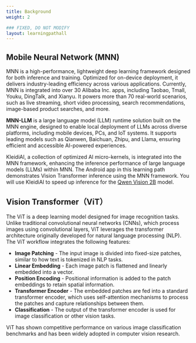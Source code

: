 ```yaml
---
title: Background
weight: 2

### FIXED, DO NOT MODIFY
layout: learningpathall
---
```


## Mobile Neural Network (MNN)

MNN is a high-performance, lightweight deep learning framework designed for both inference and training. Optimized for on-device deployment, it delivers industry-leading efficiency across various applications. Currently, MNN is integrated into over 30 Alibaba Inc. apps, including Taobao, Tmall, Youku, DingTalk, and Xianyu. It powers more than 70 real-world scenarios, such as live streaming, short video processing, search recommendations, image-based product searches, and more.

**MNN-LLM** is a large language model (LLM) runtime solution built on the MNN engine, designed to enable local deployment of LLMs across diverse platforms, including mobile devices, PCs, and IoT systems. It supports leading models such as Qianwen, Baichuan, Zhipu, and Llama, ensuring efficient and accessible AI-powered experiences.

KleidiAI, a collection of optimized AI micro-kernels, is integrated into the MNN framework, enhancing the inference performance of large language models (LLMs) within MNN. The Android app in this learning path demonstrates Vision Transformer inference using the MNN framework. You will use KleidiAI to speed up inference for the [Qwen Vision 2B]([https://huggingface.co/Qwen/Qwen2-VL-2B-Instruct](https://huggingface.co/Qwen/Qwen2-VL-2B-Instruct)) model.

## Vision Transformer（ViT）
The ViT is a deep learning model designed for image recognition tasks. Unlike traditional convolutional neural networks (CNNs), which process images using convolutional layers, ViT leverages the transformer architecture originally developed for natural language processing (NLP).
The ViT workflow integrates the following features:

- **Image Patching** - The input image is divided into fixed-size patches, similar to how text is tokenized in NLP tasks.
- **Linear Embedding** - Each image patch is flattened and linearly embedded into a vector.
- **Position Encoding** - Positional information is added to the patch embeddings to retain spatial information.
- **Transformer Encoder** - The embedded patches are fed into a standard transformer encoder, which uses self-attention mechanisms to process the patches and capture relationships between them.
- **Classification** - The output of the transformer encoder is used for image classification or other vision tasks.

ViT has shown competitive performance on various image classification benchmarks and has been widely adopted in computer vision research.
